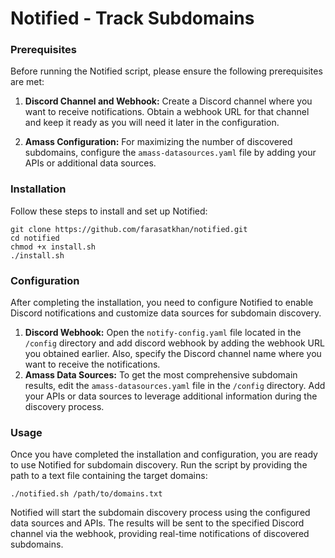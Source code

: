 # Notified - Track Subdomains

### Prerequisites

Before running the Notified script, please ensure the following prerequisites are met:

1. **Discord Channel and Webhook:** Create a Discord channel where you want to receive notifications. Obtain a webhook URL for that channel and keep it ready as you will need it later in the configuration.

2. **Amass Configuration:** For maximizing the number of discovered subdomains, configure the `amass-datasources.yaml` file by adding your APIs or additional data sources.

### Installation

Follow these steps to install and set up Notified:

```
git clone https://github.com/farasatkhan/notified.git
cd notified
chmod +x install.sh
./install.sh
```

### Configuration

After completing the installation, you need to configure Notified to enable Discord notifications and customize data sources for subdomain discovery.

1. **Discord Webhook:** Open the `notify-config.yaml` file located in the `/config` directory and add discord webhook by adding the webhook URL you obtained earlier. Also, specify the Discord channel name where you want to receive the notifications.
2. **Amass Data Sources:** To get the most comprehensive subdomain results, edit the `amass-datasources.yaml` file in the `/config` directory. Add your APIs or data sources to leverage additional information during the discovery process.

### Usage

Once you have completed the installation and configuration, you are ready to use Notified for subdomain discovery. Run the script by providing the path to a text file containing the target domains:

```
./notified.sh /path/to/domains.txt
```

Notified will start the subdomain discovery process using the configured data sources and APIs. The results will be sent to the specified Discord channel via the webhook, providing real-time notifications of discovered subdomains.
